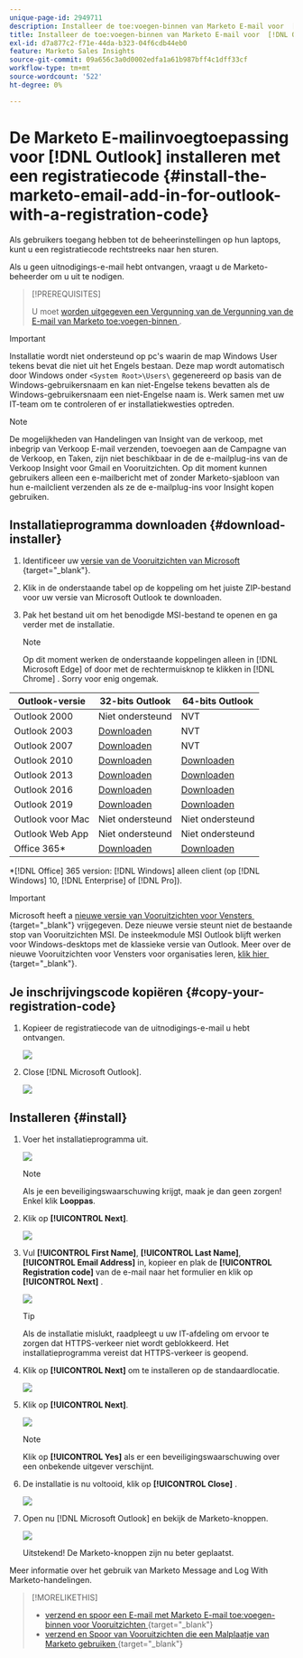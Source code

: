 ```yaml
---
unique-page-id: 2949711
description: Installeer de toe:voegen-binnen van Marketo E-mail voor  [!DNL Outlook]  met een Code van de Registratie - de Documentatie van Marketo -
title: Installeer de toe:voegen-binnen van Marketo E-mail voor  [!DNL Outlook]  met een Code van de Registratie
exl-id: d7a877c2-f71e-44da-b323-04f6cdb44eb0
feature: Marketo Sales Insights
source-git-commit: 09a656c3a0d0002edfa1a61b987bff4c1dff33cf
workflow-type: tm+mt
source-wordcount: '522'
ht-degree: 0%

---
```


# De Marketo E-mailinvoegtoepassing voor [!DNL Outlook] installeren met een registratiecode {#install-the-marketo-email-add-in-for-outlook-with-a-registration-code}

Als gebruikers toegang hebben tot de beheerinstellingen op hun laptops, kunt u een registratiecode rechtstreeks naar hen sturen.

Als u geen uitnodigings-e-mail hebt ontvangen, vraagt u de Marketo-beheerder om u uit te nodigen.

>[!PREREQUISITES]
>
>U moet [&#x200B; worden uitgegeven een Vergunning van de Vergunning van de E-mail van Marketo toe:voegen-binnen &#x200B;](/help/marketo/product-docs/marketo-sales-insight/msi-outlook-plugin/issue-a-marketo-email-add-in-license.md).

>[!IMPORTANT]
>
>Installatie wordt niet ondersteund op pc&#39;s waarin de map Windows User tekens bevat die niet uit het Engels bestaan. Deze map wordt automatisch door Windows onder `<System Root>\Users\` gegenereerd op basis van de Windows-gebruikersnaam en kan niet-Engelse tekens bevatten als de Windows-gebruikersnaam een niet-Engelse naam is. Werk samen met uw IT-team om te controleren of er installatiekwesties optreden.

>[!NOTE]
>
>De mogelijkheden van Handelingen van Insight van de verkoop, met inbegrip van Verkoop E-mail verzenden, toevoegen aan de Campagne van de Verkoop, en Taken, zijn niet beschikbaar in de de e-mailplug-ins van de Verkoop Insight voor Gmail en Vooruitzichten. Op dit moment kunnen gebruikers alleen een e-mailbericht met of zonder Marketo-sjabloon van hun e-mailclient verzenden als ze de e-mailplug-ins voor Insight kopen gebruiken.

## Installatieprogramma downloaden {#download-installer}

1. Identificeer uw [&#x200B; versie van de Vooruitzichten van Microsoft &#x200B;](https://support.office.com/en-us/article/what-version-of-outlook-do-i-have-b3a9568c-edb5-42b9-9825-d48d82b2257c){target="_blank"}.

1. Klik in de onderstaande tabel op de koppeling om het juiste ZIP-bestand voor uw versie van Microsoft Outlook te downloaden.

1. Pak het bestand uit om het benodigde MSI-bestand te openen en ga verder met de installatie.

   >[!NOTE]
   >
   >Op dit moment werken de onderstaande koppelingen alleen in [!DNL Microsoft Edge] of door met de rechtermuisknop te klikken in [!DNL Chrome] . Sorry voor enig ongemak.

<table><thead>
  <tr>
    <th>Outlook-versie</th>
    <th>32-bits Outlook</th>
    <th>64-bits Outlook</th>
  </tr></thead>
<tbody>
  <tr>
    <td>Outlook 2000</td>
    <td>Niet ondersteund</td>
    <td>NVT</td>
  </tr>
  <tr>
    <td>Outlook 2003</td>
    <td><a href="https://munchkin.marketo.net/MarketoAddInSetup32.zip">Downloaden</a></td>
    <td>NVT</td>
  </tr>
  <tr>
    <td>Outlook 2007</td>
    <td><a href="https://munchkin.marketo.net/MarketoAddInSetup32.zip">Downloaden</a></td>
    <td>NVT</td>
  </tr>
  <tr>
    <td>Outlook 2010</td>
    <td><a href="https://munchkin.marketo.net/MarketoAddInSetup32.zip">Downloaden</a></td>
    <td><a href="https://munchkin.marketo.net/MarketoAddInSetup64.zip">Downloaden</a></td>
  </tr>
  <tr>
    <td>Outlook 2013</td>
    <td><a href="https://munchkin.marketo.net/MarketoAddInSetup32.zip">Downloaden</a></td>
    <td><a href="https://munchkin.marketo.net/MarketoAddInSetup64.zip">Downloaden</a></td>
  </tr>
  <tr>
    <td>Outlook 2016</td>
    <td><a href="https://munchkin.marketo.net/MarketoAddInSetup32.zip">Downloaden</a></td>
    <td><a href="https://munchkin.marketo.net/MarketoAddInSetup64.zip">Downloaden</a></td>
  </tr>
  <tr>
    <td>Outlook 2019</td>
    <td><a href="https://munchkin.marketo.net/MarketoAddInSetup32.zip">Downloaden</a></td>
    <td><a href="https://munchkin.marketo.net/MarketoAddInSetup64.zip">Downloaden</a></td>
  </tr>
  <tr>
    <td>Outlook voor Mac</td>
    <td>Niet ondersteund</td>
    <td>Niet ondersteund</td>
  </tr>
  <tr>
    <td>Outlook Web App</td>
    <td>Niet ondersteund</td>
    <td>Niet ondersteund</td>
  </tr>
  <tr>
    <td>Office 365*</td>
    <td><a href="https://munchkin.marketo.net/MarketoAddInSetup32.zip">Downloaden</a></td>
    <td><a href="https://munchkin.marketo.net/MarketoAddInSetup64.zip">Downloaden</a></td>
  </tr>
</tbody></table>

*[!DNL Office] 365 version: [!DNL Windows] alleen client (op [!DNL Windows] 10, [!DNL Enterprise] of [!DNL Pro]).

>[!IMPORTANT]
>
>Microsoft heeft a [&#x200B; nieuwe versie van Vooruitzichten voor Vensters &#x200B;](https://techcommunity.microsoft.com/t5/outlook-blog/new-outlook-for-windows-now-available/ba-p/3932068){target="_blank"} vrijgegeven. Deze nieuwe versie steunt niet de bestaande stop van Vooruitzichten MSI. De insteekmodule MSI Outlook blijft werken voor Windows-desktops met de klassieke versie van Outlook. Meer over de nieuwe Vooruitzichten voor Vensters voor organisaties leren, [&#x200B; klik hier &#x200B;](https://techcommunity.microsoft.com/t5/outlook-blog/the-new-outlook-for-windows-for-organization-admins/ba-p/3929169){target="_blank"}.

## Je inschrijvingscode kopiëren {#copy-your-registration-code}

1. Kopieer de registratiecode van de uitnodigings-e-mail u hebt ontvangen.

   ![](assets/image2016-7-22-10-3a45-3a10.png)

1. Close [!DNL Microsoft Outlook].

   ![](assets/ent-key-close-outlook-hand.png)

## Installeren {#install}

1. Voer het installatieprogramma uit.

   ![](assets/image2016-7-25-10-3a23-3a33.png)

   >[!NOTE]
   >
   >Als je een beveiligingswaarschuwing krijgt, maak je dan geen zorgen! Enkel klik **Looppas**.

1. Klik op **[!UICONTROL Next]**.

   ![](assets/welcome-to-the-setup-wizard-hand.png)

1. Vul **[!UICONTROL First Name]**, **[!UICONTROL Last Name]**, **[!UICONTROL Email Address]** in, kopieer en plak de **[!UICONTROL Registration code]** van de e-mail naar het formulier en klik op **[!UICONTROL Next]** .

   ![](assets/enter-your-information-hands.png)

   >[!TIP]
   >
   >Als de installatie mislukt, raadpleegt u uw IT-afdeling om ervoor te zorgen dat HTTPS-verkeer niet wordt geblokkeerd. Het installatieprogramma vereist dat HTTPS-verkeer is geopend.

1. Klik op **[!UICONTROL Next]** om te installeren op de standaardlocatie.

   ![](assets/select-installation-folder-hand.png)

1. Klik op **[!UICONTROL Next]**.

   ![](assets/confirm-installation-hand.png)

   >[!NOTE]
   >
   >Klik op **[!UICONTROL Yes]** als er een beveiligingswaarschuwing over een onbekende uitgever verschijnt.

1. De installatie is nu voltooid, klik op **[!UICONTROL Close]** .

   ![](assets/image2014-9-23-15-3a52-3a11.png)

1. Open nu [!DNL Microsoft Outlook] en bekijk de Marketo-knoppen.

   ![](assets/image2016-8-24-15-3a47-3a38.png)

   Uitstekend! De Marketo-knoppen zijn nu beter geplaatst.

Meer informatie over het gebruik van Marketo Message and Log With Marketo-handelingen.

>[!MORELIKETHIS]
>
>* [&#x200B; verzend en spoor een E-mail met Marketo E-mail toe:voegen-binnen voor Vooruitzichten &#x200B;](/help/marketo/product-docs/marketo-sales-insight/msi-outlook-plugin/send-and-track-an-email-with-the-email-add-in-for-outlook.md){target="_blank"}
>* [&#x200B; verzend en Spoor van Vooruitzichten die een Malplaatje van Marketo gebruiken &#x200B;](/help/marketo/product-docs/marketo-sales-insight/msi-outlook-plugin/send-and-track-from-outlook-using-a-marketo-template.md){target="_blank"}
